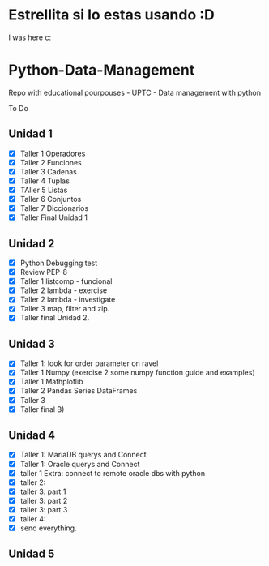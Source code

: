 # Estrellita si lo estas usando :D

I was here c:

# Python-Data-Management

Repo with educational pourpouses - UPTC - Data management with python

To Do

Unidad 1
-----------------------------------

 - [x] Taller 1 Operadores
 - [x] Taller 2 Funciones
 - [x] Taller 3 Cadenas
 - [x] Taller 4 Tuplas
 - [x] TAller 5 Listas
 - [x] Taller 6 Conjuntos
 - [x] Taller 7 Diccionarios
 - [x] Taller Final Unidad 1

Unidad 2
-----------------------------------
 - [x] Python Debugging test
 - [x] Review PEP-8 
 - [x] Taller 1 listcomp - funcional
 - [x] Taller 2 lambda - exercise
 - [x] Taller 2 lambda - investigate
 - [x] Taller 3 map, filter and zip.
 - [x] Taller final Unidad 2.
 
 Unidad 3
 -----------------------------------
 - [x] Taller 1: look for order parameter on ravel
 - [x] Taller 1 Numpy (exercise 2 some numpy function guide and examples)
 - [x] Taller 1 Mathplotlib
 - [x] Taller 2 Pandas Series DataFrames
 - [x] Taller 3
 - [x] Taller final B)
 
 Unidad 4
 -----------------------------------
 - [x] Taller 1: MariaDB querys and Connect
 - [x] Taller 1: Oracle querys and Connect
 - [x] taller 1 Extra: connect to remote oracle dbs with python
 - [x] taller 2: 
 - [x] taller 3: part 1
 - [x] taller 3: part 2
 - [x] taller 3: part 3
 - [x] taller 4:
 - [x] send everything.
 
 Unidad 5
 -----------------------------------

 
















